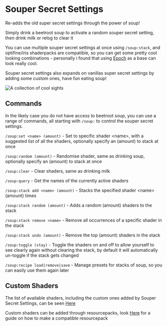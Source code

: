 # Souper Secret Settings
Re-adds the old super secret settings through the power of soup!

Simply drink a beetroot soup to activate a random souper secret setting, then drink milk or relog to clear it

You can use multiple souper secret settings at once using `/soup:stack`, and optifine/iris shaderpacks are compatible, so you can get some pretty cool looking combinations - personally i found that using [Epoch](https://modrinth.com/shader/epoch) as a base can look really cool.

Souper secret settings also expands on vanillas super secret settings by adding some custom ones, have fun eating soup!

![A collection of cool sights](https://cdn.modrinth.com/data/bzJkPbG1/images/e5320e13d8ab192c266c79dda2af46ec8414d77e.png)

## Commands
In the likely case you do not have access to beetroot soup, you can use a range of commands, all starting with `/soup:` to control the souper secret settings.

`/soup:set <name> (amount)` - Set to specific shader \<name>, with a suggested list of all the shaders, optionally specify an (amount) to stack at once

`/soup:random (amount)` - Randomise shader, same as drinking soup, optionally specify an (amount) to stack at once

`/soup:clear` - Clear shaders, same as drinking milk

`/soup:query` - Get the names of the currently active shaders

`/soup:stack add <name> (amount)` - Stacks the specified shader \<name> (amount) times

`/soup:stack random (amount)` - Adds a random (amount) shaders to the stack

`/soup:stack remove <name>` - Remove all occurrences of a specific shader in the stack

`/soup:stack undo (amount)` - Remove the top (amount) shaders in the stack

`/soup:toggle (stay)` - Toggle the shaders on and off to allow yourself to see clearly again without clearing the stack, by default it will automatically un-toggle if the stack gets changed

`/soup:recipe load|remove|save` - Manage presets for stacks of soup, so you can easily use them again later

## Custom Shaders
The list of available shaders, including the custom ones added by Souper Secret Settings, can be seen [Here](SuperSecretSettingsList.md)

Custom shaders can be added through resourcepacks, look [Here](ResourcepackGuide.md) for a guide on how to make a compatible resourcepack